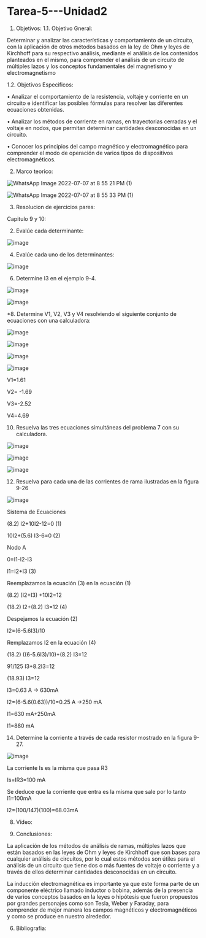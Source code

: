 # Tarea-5---Unidad2

1. Objetivos:
1.1. Objetivo Gneral:

Determinar y analizar las características y comportamiento de un circuito, con la aplicación de otros métodos basados en la ley de Ohm y leyes de Kirchhoff para su respectivo análisis, mediante el análisis de los contenidos planteados en el mismo, para comprender el análisis de un circuito de múltiples lazos y los conceptos fundamentales del magnetismo y electromagnetismo

1.2. Objetivos Especificos:

•	Analizar el comportamiento de la resistencia, voltaje y corriente en un circuito e identificar las posibles fórmulas para resolver las diferentes ecuaciones obtenidas.

•	Analizar los métodos de corriente en ramas, en trayectorias cerradas y el voltaje en nodos, que permitan determinar cantidades desconocidas en un circuito.

•	Conocer los principios del campo magnético y electromagnético para comprender el modo de operación de varios tipos de dispositivos electromagnéticos.

2. Marco teorico:

![WhatsApp Image 2022-07-07 at 8 55 21 PM (1)](https://user-images.githubusercontent.com/105687375/177918666-864b3bbb-2f7d-48f2-8650-5ff4c46dbc07.jpeg)

![WhatsApp Image 2022-07-07 at 8 55 33 PM (1)](https://user-images.githubusercontent.com/105687375/177918747-1fa2c2c0-ddae-4b78-b929-6941bb6a1eca.jpeg)

3. Resolucion de ejercicios pares:

Capitulo 9 y 10:

2. Evalúe cada determinante:

![image](https://user-images.githubusercontent.com/105687375/177919074-74409dca-8910-4a20-93c7-5a0313d1fc30.png)

4. Evalúe cada uno de los determinantes:

![image](https://user-images.githubusercontent.com/105687375/177919223-b3d68c07-4351-4ec0-9f5f-772b4cf72974.png)

6. Determine I3 en el ejemplo 9-4.

![image](https://user-images.githubusercontent.com/105687375/177919287-f2da2a70-d917-4da3-8f50-42ecec1231e0.png)

![image](https://user-images.githubusercontent.com/105687375/177919326-6ee42949-3ec7-4ca1-91b8-0357e1b2e201.png)

*8. Determine V1, V2, V3 y V4 resolviendo el siguiente conjunto de ecuaciones con una calculadora:

![image](https://user-images.githubusercontent.com/105687375/177919420-7ba16d76-358c-4c2f-bd19-b98c47b15f74.png)

![image](https://user-images.githubusercontent.com/105687375/177919469-1509253e-d6dc-485e-8b0a-d1ecdf38cee2.png)

![image](https://user-images.githubusercontent.com/105687375/177919514-d6d46ca6-7269-4f00-aeaf-7eecf3586a75.png)

![image](https://user-images.githubusercontent.com/105687375/177919567-306cf77b-2d9c-441e-b1b7-3469c98f1385.png)

V1=1.61

V2= -1.69

V3=-2.52

V4=4.69

10. Resuelva las tres ecuaciones simultáneas del problema 7 con su calculadora.

![image](https://user-images.githubusercontent.com/105687375/177919672-9933fa32-45a2-4eae-a5e1-407c29f60cf3.png)

![image](https://user-images.githubusercontent.com/105687375/177919715-5daab23c-5985-4ba4-8703-031b82304b4b.png)

![image](https://user-images.githubusercontent.com/105687375/177919759-d4eeed6d-fd74-4e84-9253-4f0f44c42ba4.png)

12. Resuelva para cada una de las corrientes de rama ilustradas en la figura 9-26

![image](https://user-images.githubusercontent.com/105687375/177919836-13f5172b-1025-43a4-ab51-6a5ca9e7151b.png)

Sistema de Ecuaciones

(8.2) I2+10I2-12=0 (1)

10I2+(5.6) I3-6=0 (2)

Nodo A

0=I1-I2-I3

I1=I2+I3 (3)

Reemplazamos la ecuación (3) en la ecuación (1)

(8.2) (I2+I3) +10I2=12

(18.2) I2+(8.2) I3=12 (4)

Despejamos la ecuación (2)

I2=(6-5.6I3)/10 

Remplazamos I2 en la ecuación (4)

(18.2) ((6-5.6I3)/10)+(8.2) I3=12 

91/125 I3+8.2I3=12 

(18.93) I3=12

I3=0.63 A → 630mA

 I2=(6-5.6(0.63))/10=0.25 A   →250 mA
 
I1=630 mA+250mA 

I1=880 mA

14. Determine la corriente a través de cada resistor mostrado en la figura 9-27.

![image](https://user-images.githubusercontent.com/105687375/177920052-a802792b-c3ad-4690-bbe6-d9116ba75ccc.png)

La corriente Is es la misma que pasa R3 

Is=IR3=100 mA

Se deduce que la corriente que entra es la misma que sale por lo tanto I1=100mA

I2=(100/147)(100)=68.03mA





8. Vídeo:

5. Conclusiones:

La aplicación de los métodos de análisis de ramas, múltiples lazos que están basados en las leyes de Ohm y leyes de Kirchhoff que son bases para cualquier análisis de circuitos, por lo cual estos métodos son útiles para el análisis de un circuito que tiene dos o más fuentes de voltaje o corriente y a través de ellos determinar cantidades desconocidas en un circuito. 

La inducción electromagnética es importante ya que este forma parte de un componente eléctrico llamado inductor o bobina, además de la presencia de varios conceptos basados en la leyes o hipótesis que fueron propuestos por grandes personajes como son Tesla, Weber y Faraday, para comprender de mejor manera los campos magnéticos y electromagnéticos y como se produce en nuestro alrededor.

6. Bibliografia:

